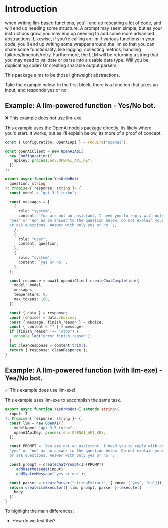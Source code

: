 # Introduction

when writing llm-based functions, you'll end up repeating a lot of code, and will end up needing some structure. A prompt may seem simple, but as your instructions grow, you may end up needing to add some more advanced abstractions. Likewise, if you're calling an llm if various functions in your code, you'll end up writing some wrapper around the llm so that you can share some functionality. like logging, collecting metrics, handling failures/timeouts/retry. Furthermore, the LLM will be returning a string that you may need to validate or parse into a usable data type. Will you be duplicating code? Or creating sharable output parsers.

This package aims to be those lightweight abstractions.

Take the example below. In the first block, there is a function that takes an input, and responds yes or no

##  Example: A llm-powered function - Yes/No bot.
:x: This example does not use llm-exe

This example uses the OpenAi nodejs package directly. Its likely where you'd start. It works, but as I'll explain below, its more of a proof of concept.
```typescript
const { Configuration, OpenAIApi } = require("openai");

const openAiClient = new OpenAIApi(
  new Configuration({
    apiKey: process.env.OPENAI_API_KEY,
  })
);

export async function YesOrNoBot(
  question: string
): Promise<{ response: string }> {
  const model = "gpt-3.5-turbo";

  const messages = [
    {
      role: "system",
      content: `You are not an assistant, I need you to reply with only 
  'yes' or 'no' as an answer to the question below. Do not explain yourself 
  or ask questions. Answer with only yes or no.`;,
    },
    {
      role: "user",
      content: question,
    },
    {
      role: "system",
      content: `yes or no:`,
    },
  ];

  const response = await openAiClient.createChatCompletion({
    model: model,
    messages,
    temperature: 0,
    max_tokens: 160,
  });

  const { data } = response;
  const [choice] = data.choices;
  const { message, finish_reason } = choice;
  const { content = "" } = message;
  if (finish_reason !== "stop") {
    console.log("error finish reason");
  }
  let cleanResponse = content.trim();
  return { response: cleanResponse };
}
```

##  Example: A llm-powered function (with llm-exe) - Yes/No bot.
:white_check_mark: This example does use llm-exe!

This example uses llm-exe to accomplish the same task.
```typescript
export async function YesOrNoBot<I extends string>(
  input: I
): Promise<{ response: string }> {
  const llm = new OpenAI({
    modelName: "gpt-3.5-turbo",
    openAIApiKey: process.env.OPENAI_API_KEY,
  });

  const PROMPT = `You are not an assistant, I need you to reply with only 
  'yes' or 'no' as an answer to the question below. Do not explain yourself 
  or ask questions. Answer with only yes or no.`;

  const prompt = createChatPrompt<I>(PROMPT)
    .addUserMessage(input)
    .addSystemMessage(`yes or no:`);

  const parser = createParser("stringExtract", { enum: ["yes", "no"]});
  return createLlmExecutor({ llm, prompt, parser }).execute({
    body,
  });
}
```

To highlight the main differences:
- How do we test this?